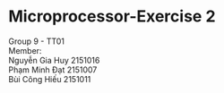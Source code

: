 # Microprocessor-Exercise 2
Group 9 - TT01  <br />
Member: <br />
Nguyễn Gia Huy    2151016 <br />
Phạm Minh Đạt     2151007 <br />
Bùi Công Hiếu     2151011
